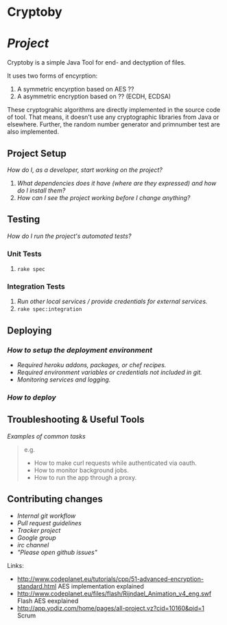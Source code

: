 Cryptoby
========

# _Project_

Cryptoby is a simple Java Tool for end- and dectyption of files.

It uses two forms of encyrption:

1. A symmetric encyrption based on AES ??
2. A asymmetric encryption based on ?? (ECDH, ECDSA)

These cryptograhic algorithms are directly implemented in the source code of tool. That means, it doesn't use any cryptographic libraries from Java or elsewhere. Further, the random number generator and primnumber test are also implemented.

## Project Setup

_How do I, as a developer, start working on the project?_ 

1. _What dependencies does it have (where are they expressed) and how do I install them?_
2. _How can I see the project working before I change anything?_

## Testing

_How do I run the project's automated tests?_

### Unit Tests

1. `rake spec`

### Integration Tests

1. _Run other local services / provide credentials for external services._
2. `rake spec:integration`

## Deploying

### _How to setup the deployment environment_

- _Required heroku addons, packages, or chef recipes._
- _Required environment variables or credentials not included in git._
- _Monitoring services and logging._

### _How to deploy_

## Troubleshooting & Useful Tools

_Examples of common tasks_

> e.g.
> 
> - How to make curl requests while authenticated via oauth.
> - How to monitor background jobs.
> - How to run the app through a proxy.

## Contributing changes

- _Internal git workflow_
- _Pull request guidelines_
- _Tracker project_
- _Google group_
- _irc channel_
- _"Please open github issues"_


Links:
* http://www.codeplanet.eu/tutorials/cpp/51-advanced-encryption-standard.html AES implementation explained
* http://www.codeplanet.eu/files/flash/Rijndael_Animation_v4_eng.swf Flash AES eexplained
* http://app.yodiz.com/home/pages/all-project.vz?cid=10160&pid=1 Scrum
